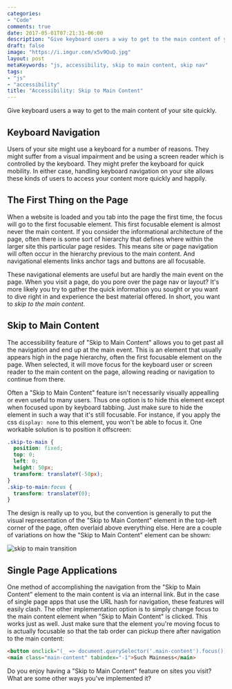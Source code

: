 ```yaml
---
categories:
- "Code"
comments: true
date: 2017-05-01T07:21:31-06:00
description: "Give keyboard users a way to get to the main content of your site quickly."
draft: false
image: "https://i.imgur.com/x5v9QuQ.jpg"
layout: post
metaKeywords: "js, accessibility, skip to main content, skip nav"
tags:
- "js"
- "accessibility"
title: "Accessibility: Skip to Main Content"
---
```


Give keyboard users a way to get to the main content of your site quickly.

<!--more-->

## Keyboard Navigation

Users of your site might use a keyboard for a number of reasons.  They might suffer from a visual impairment and be using a screen reader which is controlled by the keyboard.  They might prefer the keyboard for quick mobility.  In either case, handling keyboard navigation on your site allows these kinds of users to access your content more quickly and happily.

## The First Thing on the Page

When a website is loaded and you tab into the page the first time, the focus will go to the first focusable element.  This first focusable element is almost never the main content.  If you consider the informational architecture of the page, often there is some sort of hierarchy that defines where within the larger site this particular page resides.  This means site or page navigation will often occur in the hierarchy previous to the main content.  And navigational elements links anchor tags and buttons are all focusable.

These navigational elements are useful but are hardly the main event on the page.  When you visit a page, do you pore over the page nav or layout?  It's more likely you try to gather the quick information you sought or you want to dive right in and experience the best material offered.  In short, you want to *skip to the main content*.

## Skip to Main Content

The accessibility feature of "Skip to Main Content" allows you to get past all the navigation and end up at the main event.  This is an element that usually appears high in the page hierarchy, often the first focusable element on the page.  When selected, it will move focus for the keyboard user or screen reader to the main content on the page, allowing reading or navigation to continue from there.

Often a "Skip to Main Content" feature isn't necessarily visually appealling or even useful to many users.  Thus one option is to hide this element except when focused upon by keyboard tabbing.  Just make sure to hide the element in such a way that it's still focusable.  For instance, if you apply the css `display: none` to this element, you won't be able to focus it.  One workable solution is to position it offscreen:

```css
.skip-to-main {
  position: fixed;
  top: 0;
  left: 0;
  height: 50px;
  transform: translateY(-50px);
}
.skip-to-main:focus {
  transform: translateY(0);
}
```

The design is really up to you, but the convention is generally to put the visual representation of the "Skip to Main Content" element in the top-left corner of the page, often overlaid above everything else. Here are a couple of variations on how the "Skip to Main Content" element can be shown:

![skip to main transition](https://i.imgur.com/if1Lzod.jpg)

## Single Page Applications

One method of accomplishing the navigation from the "Skip to Main Content" element to the main content is via an internal link.  But in the case of single page apps that use the URL hash for navigation, these features will easily clash.  The other implementation option is to simply change focus to the main content element when "Skip to Main Content" is clicked.  This works just as well.  Just make sure that the element you're moving focus to is actually focusable so that the tab order can pickup there after navigation to the main content:

```html
<button onclick="(_ => document.querySelector('.main-content').focus())()">Skip to Main Content</button>
<main class="main-content" tabindex="-1">Such Mainness</main>
```

Do you enjoy having a "Skip to Main Content" feature on sites you visit?  What are some other ways you've implemented it?


